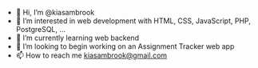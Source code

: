- 👋 Hi, I’m @kiasambrook
- 👀 I’m interested in web development with HTML, CSS, JavaScript, PHP, PostgreSQL, ...
- 🌱 I’m currently learning web backend
- 💞️ I’m looking to begin working on an Assignment Tracker web app 
- 📫 How to reach me kiasambrook@gmail.com

<!---
kiasambrook/kiasambrook is a ✨ special ✨ repository because its `README.md` (this file) appears on your GitHub profile.
You can click the Preview link to take a look at your changes.
--->
